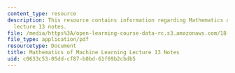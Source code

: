 ```yaml
---
content_type: resource
description: This resource contains information regarding Mathematics of machine learning
  lecture 13 notes.
file: /media/https%3A/open-learning-course-data-rc.s3.amazonaws.com/18-657-mathematics-of-machine-learning-fall-2015/c0633c5305ddcf87b0bd61f69b2cbdb5_MIT18_657F15_L13.pdf
file_type: application/pdf
resourcetype: Document
title: Mathematics of Machine Learning Lecture 13 Notes
uid: c0633c53-05dd-cf87-b0bd-61f69b2cbdb5
---
```

